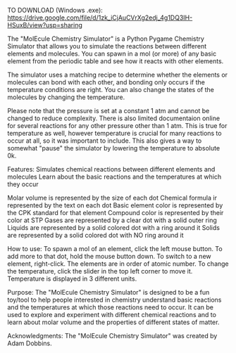 TO DOWNLOAD (Windows .exe): https://drive.google.com/file/d/1zk_iCjAuCVrXg2edj_4g1DQ3IH-HSuxB/view?usp=sharing


The "MolEcule Chemistry Simulator" is a Python Pygame Chemistry Simulator that allows you to simulate the reactions between different elements and molecules. You can spawn in a mol (or more) of any basic element from the periodic table and see how it reacts with other elements.

The simulator uses a matching recipe to determine whether the elements or molecules can bond with each other, and bonding only occurs if the temperature conditions are right. You can also change the states of the molecules by changing the temperature.

Please note that the pressure is set at a constant 1 atm and cannot be changed to reduce complexity. There is also limited documentaion online for several reactions for any other pressure other than 1 atm. This is true for temperature as well, however temperature is crucial for many reactions to occur at all, so it was important to include. This also gives a way to somewhat "pause" the simulator by lowering the temperature to absolute 0k.

Features:
Simulates chemical reactions between different elements and molecules
Learn about the basic reactions and the temperatures at which they occur

Molar volume is represented by the size of each dot
Chemical formula ir represented by the text on each dot
Basic element color is represented by the CPK standard for that element
Compound color is represented by their color at STP
Gases are represented by a clear dot with a solid outer ring
Liquids are represented by a solid colored dot with a ring around it
Solids are represented by a solid colored dot with NO ring around it

How to use:
To spawn a mol of an element, click the left mouse button.
To add more to that dot, hold the mouse button down.
To switch to a new element, right-click. The elements are in order of atomic number.
To change the temperature, click the slider in the top left corner to move it. Temperature is displayed in 3 different units.

Purpose:
The "MolEcule Chemistry Simulator" is designed to be a fun toy/tool to help people interested in chemistry understand basic reactions and the temperatures at which those reactions need to occur. It can be used to explore and experiment with different chemical reactions and to learn about molar volume and the properties of different states of matter.

Acknowledgments:
The "MolEcule Chemistry Simulator" was created by Adam Dobbins.
